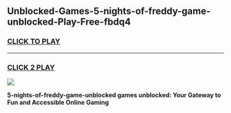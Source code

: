 
## Unblocked-Games-5-nights-of-freddy-game-unblocked-Play-Free-fbdq4
<h3>
<a href="https://premium76.site?title=5-nights-of-freddy-game-unblocked&ref=22A">CLICK TO PLAY</a></h3>
<hr>

<h3>
<a href="https://premium76.site?title=5-nights-of-freddy-game-unblocked&ref=22A">CLICK 2 PLAY</a>
  
</h3>

<a href="https://premium76.site?title=5-nights-of-freddy-game-unblocked&ref=22A"><img src="https://clearcache.store/games.png"></a>


**5-nights-of-freddy-game-unblocked games unblocked: Your Gateway to Fun and Accessible Online Gaming**
